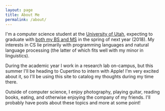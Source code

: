 ```yaml
---
layout: page
title: About Me
permalink: /about/
---
```


I'm a computer science student at the [University of Utah](https://www.utah.edu), expecting to graduate with
[both my BS and MS](https://www.cs.utah.edu/bsms/) in the spring of next year (2018). My interests in CS lie primarily
with programming languages and natural language processing (the latter of which fits well with my minor in linguistics).

During the academic year I work in a research lab on-campus, but this summer I'll be heading to Cupertino to intern with
Apple! I'm very excited about it, so I'll be using this site to catalog my thoughts during my time there.

Outside of computer science, I enjoy photography, playing guitar, reading books, eating, and otherwise enjoying the
company of my friends. I'll probably have posts about these topics and more at some point!
